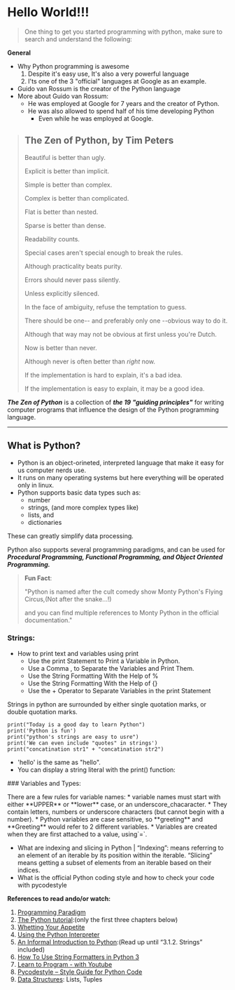 Hello World!!!
==================

>  One thing to get you started programming with python,
>  make sure to search and understand the following:

**General**
* Why Python programming is awesome
  1. Despite it's easy use, It's also a very powerful language
  2. I'ts one of the 3 "official" languages at Google as an example.
* Guido van Rossum is the creator of the Python language
* More about Guido van Rossum:
  * He was employed at Google for 7 years and the creator of Python.
  * He was also allowed to spend half of his time developing Python 
    * Even while he was employed at Google.

> ## The Zen of Python, by Tim Peters
> 
>  Beautiful is better than ugly.
>
>  Explicit is better than implicit.
>
>  Simple is better than complex.
>
>  Complex is better than complicated.
>
>  Flat is better than nested.
>
>  Sparse is better than dense.
>
>  Readability counts.
>
>  Special cases aren't special enough to break the rules.
>
>  Although practicality beats purity.
>
>  Errors should never pass silently.
>
>  Unless explicitly silenced.
>
>  In the face of ambiguity, refuse the temptation to guess.
>
>  There should be one-- and preferably only one --obvious way to do it.
>
>  Although that way may not be obvious at first unless you're Dutch.
>
>  Now is better than never.
>
>  Although never is often better than *right* now.
>
>  If the implementation is hard to explain, it's a bad idea.
>
>  If the implementation is easy to explain, it may be a good idea.


***The Zen of Python*** is a collection of ***the 19*** ***"guiding principles"***
for writing computer programs that influence the design of the Python programming language.


--------------------
What is Python?
--------------------

-  Python is an object-orineted, interpreted language that make it easy for us computer nerds use.
-  It runs on many operating systems but here everything will be operated only in linux.
-  Python supports basic data types such as:
    * number
    * strings, (and more complex types like)
    * lists, and
    * dictionaries
<p>
These can greatly simplify data processing.

Python also supports several programming paradigms, and can be used for
***Procedural Programming, Functional Programming, and Object Oriented Programming.***

</p>

> **Fun Fact**:
> 
> "Python is named after the cult comedy show
> Monty Python's Flying Circus,(Not after the snake...!)
> 
> and you can find multiple references to Monty Python in the official documentation."

### Strings:
<p>

* How to print text and variables using print
  * Use the print Statement to Print a Variable in Python.
  * Use a Comma , to Separate the Variables and Print Them.
  * Use the String Formatting With the Help of %
  * Use the String Formatting With the Help of {}
  * Use the + Operator to Separate Variables in the print Statement

Strings in python are surrounded by either single quotation marks,
or double quotation marks.

```
print("Today is a good day to learn Python")
print('Python is fun')
print("python's strings are easy to usre")
print('We can even include "quotes" in strings')
print("concatination str1" + "concatination str2")
```
  * 'hello' is the same as "hello".
  * You can display a string literal with the print() function:
</p>
### Variables and Types:
<p>
There are a few rules for variable names:
  * variable names must start with either **UPPER** or **lower** case, or an underscore_chacaracter.
  * They contain letters, numbers or underscore characters (but cannot begin with a number).
  * Python variables are case sensitive, so **greeting** and **Greeting** would refer to 2 different variables.
  * Variables are created when they are first attached to a value, using`=`.

* What are indexing and slicing in Python | “Indexing”:
means referring to an element of an iterable by its position within
the iterable. “Slicing” means getting a subset of elements from an
iterable based on their indices.
* What is the official Python coding style and
how to check your code with pycodestyle

**References to read ando/or watch:**
1. [Programming Paradigm](https://www.geeksforgeeks.org/introduction-of-programming-paradigms/)
2. [The Python tutorial](https://docs.python.org/3/tutorial/index.html):(only the first three chapters below)
3. [Whetting Your Appetite](https://docs.python.org/3/tutorial/appetite.html)
4. [Using the Python Interpreter](https://docs.python.org/3/tutorial/interpreter.html)
5. [An Informal Introduction to Python](https://docs.python.org/3/tutorial/introduction.html):(Read up until “3.1.2. Strings” included)
6. [How To Use String Formatters in Python 3](https://www.digitalocean.com/community/tutorials/how-to-use-string-formatters-in-python-3)
7. [Learn to Program - with Youtube](https://www.youtube.com/playlist?list=PLGLfVvz_LVvTn3cK5e6LjhgGiSeVlIRwt)
8. [Pycodestyle – Style Guide for Python Code](https://www.youtube.com/playlist?list=PLGLfVvz_LVvTn3cK5e6LjhgGiSeVlIRwt)
9. [Data Structures](https://docs.google.com/document/d/1J76h1U-Wr9UuPt8r-vJzuH2Kz0bsaUtIbXVKFtP9mxw/edit#heading=h.eas149mgalrd): Lists, Tuples
